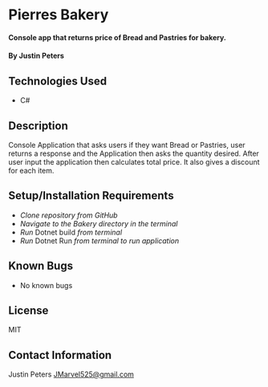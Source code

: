 # Pierres Bakery

#### Console app that returns price of Bread and Pastries for bakery.

#### By Justin Peters

## Technologies Used

* C#


## Description
Console Application that asks users if they want Bread or Pastries, user returns a response and the Application then asks the quantity desired. After user input the application then calculates total price. It also gives a discount for each item.

## Setup/Installation Requirements

* _Clone repository from GitHub_
* _Navigate to the Bakery directory in the terminal_
* _Run_ Dotnet build _from terminal_
* _Run_ Dotnet Run _from terminal to run application_ 

## Known Bugs

* No known bugs

## License
MIT
## Contact Information
Justin Peters <JMarvel525@gmail.com>